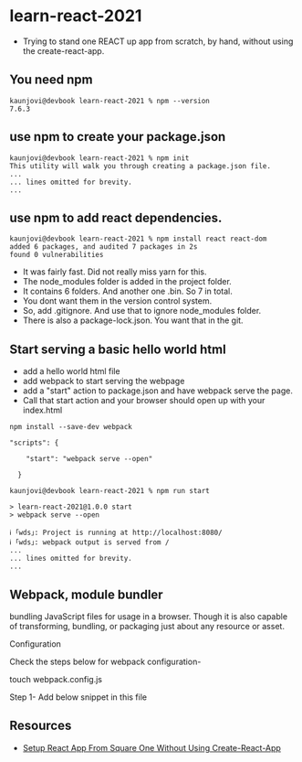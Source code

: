 # learn-react-2021

- Trying to stand one REACT up app from scratch, by hand, without using the create-react-app. 

## You need npm 

```
kaunjovi@devbook learn-react-2021 % npm --version 
7.6.3
```

## use npm to create your package.json 

```
kaunjovi@devbook learn-react-2021 % npm init
This utility will walk you through creating a package.json file.
... 
... lines omitted for brevity. 
... 
```

## use npm to add react dependencies. 

```
kaunjovi@devbook learn-react-2021 % npm install react react-dom
added 6 packages, and audited 7 packages in 2s
found 0 vulnerabilities
```

- It was fairly fast. Did not really miss yarn for this. 
- The node_modules folder is added in the project folder. 
- It contains 6 folders. And another one .bin. So 7 in total. 
- You dont want them in the version control system. 
- So, add .gitignore. And use that to ignore node_modules folder. 
- There is also a package-lock.json. You want that in the git. 


## Start serving a basic hello world html

- add a hello world html file
- add webpack to start serving the webpage
- add a "start" action to package.json and have webpack serve the page. 
- Call that start action and your browser should open up with your index.html

```
npm install --save-dev webpack
```

```
"scripts": {

    "start": "webpack serve --open"

  }
```

```
kaunjovi@devbook learn-react-2021 % npm run start 

> learn-react-2021@1.0.0 start
> webpack serve --open

ℹ ｢wds｣: Project is running at http://localhost:8080/
ℹ ｢wds｣: webpack output is served from /
... 
... lines omitted for brevity. 
... 
```



## Webpack, module bundler 

bundling JavaScript files for usage in a browser. 
Though it is also capable of transforming, bundling, or packaging just about any resource or asset.

Configuration


Check the steps below for webpack configuration-

touch webpack.config.js

Step 1- Add below snippet in this file


## Resources 

- [Setup React App From Square One Without Using Create-React-App](https://www.srijan.net/blog/setup-react-app-from-square-one-without-using-create-react-app)

